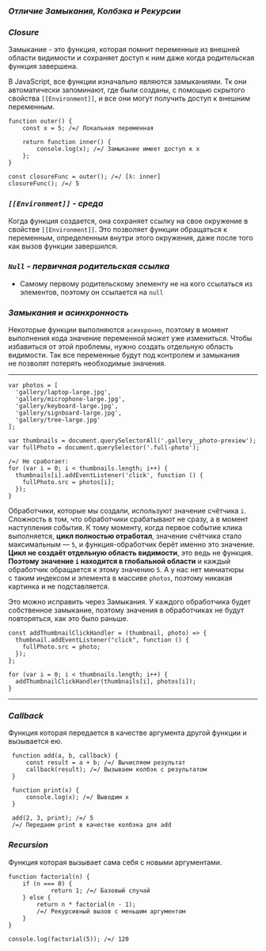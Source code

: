 ### _Отличие Замыкания, Колбэка и Рекурсии_

### _Сlosure_

Замыкание - это функция, которая помнит переменные из внешней области видимости и сохраняет доступ к ним даже когда родительская функция завершена.

В JavaScript, все функции изначально являются замыканиями.
Тк они автоматически запоминают, где были созданы, с помощью скрытого свойства `[[Environment]]`, и все они могут получить доступ к внешним переменным.

```
function outer() {
    const x = 5; /=/ Локальная переменная

    return function inner() {
        console.log(x); /=/ Замыкание имеет доступ к x
    };
}

const closureFunc = outer(); /=/ [λ: inner]
closureFunc(); /=/ 5
```

### _`[[Environment]]` - среда_

Когда функция создается, она сохраняет ссылку на свое окружение в свойстве `[[Environment]]`.
Это позволяет функции обращаться к переменным, определенным внутри этого окружения, даже после того как вызов функции завершился.

### _`Null` - первичная родительская ссылка_

- Самому первому родительскому элементу не на кого ссылаться из элементов, поэтому он ссылается на `null`

### *Замыкания и асинхронность*

Некоторые функции выполняются `асинхронно`, поэтому в момент выполнения кода значение переменной может уже измениться. 
Чтобы избавиться от этой проблемы, нужно создать отдельную область видимости. Так все переменные будут под контролем и замыкания не позволят потерять необходимые значения.

---

```
var photos = [
  'gallery/laptop-large.jpg',
  'gallery/microphone-large.jpg',
  'gallery/keyboard-large.jpg',
  'gallery/signboard-large.jpg',
  'gallery/tree-large.jpg'
];

var thumbnails = document.querySelectorAll('.gallery__photo-preview');
var fullPhoto = document.querySelector('.full-photo');

/=/ Не сработает:
for (var i = 0; i < thumbnails.length; i++) {
  thumbnails[i].addEventListener('click', function () {
    fullPhoto.src = photos[i];
  });
}
```

Обработчики, которые мы создали, используют значение счётчика `i`. Сложность в том, что обработчики срабатывают не сразу, а в момент наступления события. К тому моменту, когда первое событие клика выполняется, **цикл полностью отработал**, значение счётчика стало максимальным — `5`, и функция-обработчик берёт именно это значение. **Цикл не создаёт отдельную область видимости**, это ведь не функция. **Поэтому значение `i` находится в глобальной области** и каждый обработчик обращается к этому значению `5`. 
А у нас нет миниатюры с таким индексом и элемента в массиве `photos`, поэтому никакая картинка и не подставляется.

Это можно исправить через Замыкания.
У каждого обработчика будет собственное замыкание, поэтому значения в обработчиках не будут повторяться, как это было раньше.

```
const addThumbnailClickHandler = (thumbnail, photo) => {
  thumbnail.addEventListener("click", function () {
    fullPhoto.src = photo;
  });
};

for (var i = 0; i < thumbnails.length; i++) {
  addThumbnailClickHandler(thumbnails[i], photos[i]);
}
```

---
### _Callback_

Функция которая передается в качестве аргумента другой функции и вызывается ею.

```
 function add(a, b, callback) {
     const result = a + b; /=/ Вычисляем результат
     callback(result); /=/ Вызываем колбэк с результатом
 }

 function print(x) {
     console.log(x); /=/ Выводим x
 }

 add(2, 3, print); /=/ 5
 /=/ Передаем print в качестве колбэка для add
```

### _Recursion_

Функция которая вызывает сама себя с новыми аргументами.

```
function factorial(n) {
    if (n === 0) {
            return 1; /=/ Базовый случай
    } else {
        return n * factorial(n - 1); 
        /=/ Рекурсивный вызов с меньшим аргументом
    }
}

console.log(factorial(5)); /=/ 120
```
